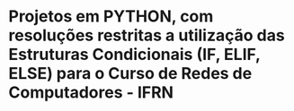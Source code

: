 # Projetos em PYTHON, com resoluções restritas a utilização das Estruturas Condicionais (IF, ELIF, ELSE) para o Curso de Redes de Computadores - IFRN

